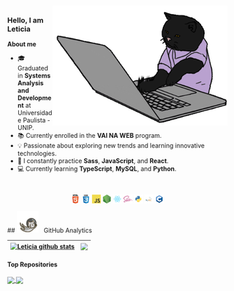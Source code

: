 <img src="/gato.gif" min-width="400px" max-width="450px" width="400px" align="right" alt="gato">

### Hello, I am Leticia

**About me**
- 🎓 Graduated in **Systems Analysis and Development** at Universidade Paulista - UNIP.
- 📚 Currently enrolled in the **VAI NA WEB** program.
- 💡 Passionate about exploring new trends and learning innovative technologies.
- 🚀 I constantly practice **Sass**, **JavaScript**, and  **React**.
- 💻 Currently learning  **TypeScript**, **MySQL**, and **Python**.
<br>
<p align="center">
<code><img height="20" alt="HTML" src="https://raw.githubusercontent.com/github/explore/80688e429a7d4ef2fca1e82350fe8e3517d3494d/topics/html/html.png"></code>
<code><img height="20" alt="css" src="https://raw.githubusercontent.com/github/explore/80688e429a7d4ef2fca1e82350fe8e3517d3494d/topics/css/css.png"></code>   
<code><img height="20" alt="javascript" src="https://raw.githubusercontent.com/github/explore/80688e429a7d4ef2fca1e82350fe8e3517d3494d/topics/javascript/javascript.png"></code>
<code><img height="20" alt="nodejs" src="https://raw.githubusercontent.com/github/explore/80688e429a7d4ef2fca1e82350fe8e3517d3494d/topics/nodejs/nodejs.png"></code>
<code><img height="20" alt="react" src="https://raw.githubusercontent.com/github/explore/80688e429a7d4ef2fca1e82350fe8e3517d3494d/topics/react/react.png"></code>
<code><img height="20" alt="sass" src="https://raw.githubusercontent.com/github/explore/80688e429a7d4ef2fca1e82350fe8e3517d3494d/topics/sass/sass.png"></code>
<code><img height="20" alt="python" src="https://raw.githubusercontent.com/github/explore/80688e429a7d4ef2fca1e82350fe8e3517d3494d/topics/python/python.png"></code>
<code><img height="20" alt="mysql" src="https://raw.githubusercontent.com/github/explore/80688e429a7d4ef2fca1e82350fe8e3517d3494d/topics/mysql/mysql.png"></code>
<code><img height="20" alt="c" src="https://raw.githubusercontent.com/github/explore/80688e429a7d4ef2fca1e82350fe8e3517d3494d/topics/c/c.png"></code>

</p>
## <img src="/gato_astronauta.gif" width="50" height="50" align="10"> &nbsp; GitHub Analytics
 

| <a href="https://github.com/anuraghazra/github-readme-stats"><img align="center" src="https://github-readme-stats.vercel.app/api?username=leticiasimoess&show_icons=true&include_all_commits=true&theme=buefy&hide_border=true" alt="Leticia github stats" /></a> | <a href="https://github.com/anuraghazra/github-readme-stats"><img align="center" src="https://github-readme-stats.vercel.app/api/top-langs/?username=leticiasimoess&layout=compact&theme=buefy&hide_border=true" /></a> |
| ------------- | ------------- |


#### Top Repositories

<a href="https://github.com/leticiasimoess/Portifolio-atualizado">
  <img align="center" src="https://github-readme-stats.vercel.app/api/pin/?username=leticiasimoess&repo=Portifolio-atualizado&theme=buefy" />
</a>
<a href="https://github.com/leticiasimoess/API-vai-no-livro">
  <img align="center" src="https://github-readme-stats.vercel.app/api/pin/?username=leticiasimoess&repo=API-vai-no-livro&theme=buefy" />
</a>

<br />
<br />


